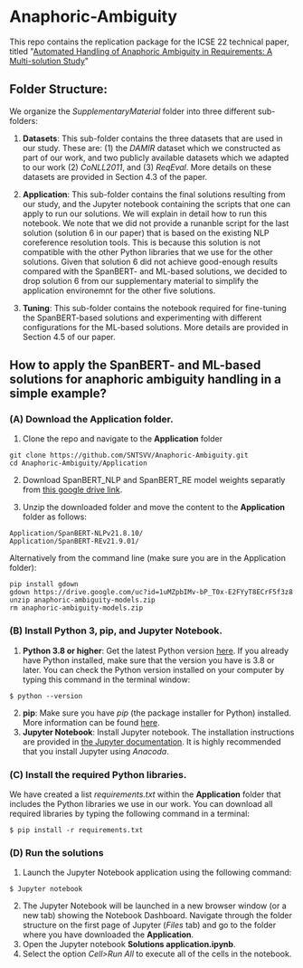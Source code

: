 # Anaphoric-Ambiguity

This repo contains the replication package for the ICSE 22 technical paper, titled "[Automated Handling of Anaphoric Ambiguity in Requirements: A Multi-solution Study](https://dl.acm.org/doi/10.1145/3510003.3510157)" 

## Folder Structure: 
We organize the *SupplementaryMaterial* folder into three different sub-folders: 
1. **Datasets**: This sub-folder contains the three datasets that are used in our study. These are: (1) the *DAMIR* dataset which we constructed as part of our work, and two publicly available datasets which we adapted to our work (2) *CoNLL2011*, and (3) *ReqEval*. More details on these datasets are provided in Section 4.3 of the paper.

2. **Application**: This sub-folder contains the final solutions resulting from our study, and the Jupyter notebook containing the scripts that one can apply to run our solutions. We will explain in detail how to run this notebook.
We note that we did not provide a runanble script for the last solution (solution 6 in our paper) that is based on the existing NLP coreference resolution tools. This is because this solution is not compatible with the other Python libraries that we use for the other solutions. Given that solution 6 did not achieve good-enough results compared with the SpanBERT- and ML-based solutions, we decided to drop solution 6 from our supplementary material to simplify the application environemnt for the other five solutions.      

3. **Tuning**: This sub-folder contains the notebook required for fine-tuning the SpanBERT-based solutions and experimenting with different configurations for the ML-based solutions. More details are provided in Section 4.5 of our paper. 

## How to apply the SpanBERT- and ML-based solutions for anaphoric ambiguity handling in a simple example? 

### (A) Download the **Application** folder.

1. Clone the repo and navigate to the **Application** folder

```
git clone https://github.com/SNTSVV/Anaphoric-Ambiguity.git
cd Anaphoric-Ambiguity/Application
```

2. Download SpanBERT_NLP and SpanBERT_RE model weights separatly from [this google drive link](https://drive.google.com/file/d/1uMZpbIMv-bP_T0x-E2FYyT8ECrF5f3z8/view?usp=share_link).

3. Unzip the downloaded folder and move the content to the **Application** folder as follows:
```
Application/SpanBERT-NLPv21.8.10/
Application/SpanBERT-REv21.9.01/
```

Alternatively from the command line (make sure you are in the Application folder):
```
pip install gdown 
gdown https://drive.google.com/uc?id=1uMZpbIMv-bP_T0x-E2FYyT8ECrF5f3z8
unzip anaphoric-ambiguity-models.zip
rm anaphoric-ambiguity-models.zip
```


### (B) Install Python 3, pip, and Jupyter Notebook.
1. **Python 3.8 or higher**: Get the latest Python version [here](https://www.python.org/downloads/). If you already have Python installed, make sure that the version you have is 3.8 or later. You can check the Python version installed on your computer by typing this command in the terminal window: 
```
$ python --version
```
2. **pip**: Make sure you have *pip* (the package installer for Python) installed. More information can be found [here](https://pip.pypa.io/en/stable/installation/).  
3. **Jupyter Notebook**: Install Jupyter notebook. The installation instructions are provided in [the Jupyter documentation](https://test-jupyter.readthedocs.io/en/latest/install.html). It is highly recommended that you install Jupyter using *Anacoda*. 

### (C) Install the required Python libraries.   
We have created a list *requirements.txt* within the **Application** folder that includes the Python libraries we use in our work. You can download all required libraries by typing the following command in a terminal: 
```
$ pip install -r requirements.txt
```

### (D) Run the solutions 
1. Launch the Jupyter Notebook application using the following command: 
```
$ Jupyter notebook
```
2. The Jupyter Notebook will be launched in a new browser window (or a new tab) showing the Notebook Dashboard. Navigate through the folder structure on the first page of Jupyter (*Files* tab) and go to the folder where you have downloaded the **Application**.   
3. Open the Jupyter notebook **Solutions application.ipynb**.
4. Select the option *Cell>Run All* to execute all of the cells in the notebook. 


